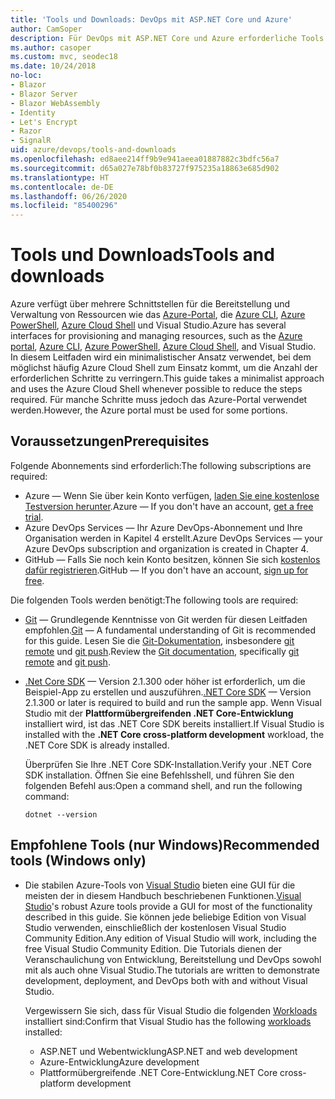 ```yaml
---
title: 'Tools und Downloads: DevOps mit ASP.NET Core und Azure'
author: CamSoper
description: Für DevOps mit ASP.NET Core und Azure erforderliche Tools und Downloads.
ms.author: casoper
ms.custom: mvc, seodec18
ms.date: 10/24/2018
no-loc:
- Blazor
- Blazor Server
- Blazor WebAssembly
- Identity
- Let's Encrypt
- Razor
- SignalR
uid: azure/devops/tools-and-downloads
ms.openlocfilehash: ed8aee214ff9b9e941aeea01887882c3bdfc56a7
ms.sourcegitcommit: d65a027e78bf0b83727f975235a18863e685d902
ms.translationtype: HT
ms.contentlocale: de-DE
ms.lasthandoff: 06/26/2020
ms.locfileid: "85400296"
---
```

# <a name="tools-and-downloads"></a><span data-ttu-id="0f8a9-103">Tools und Downloads</span><span class="sxs-lookup"><span data-stu-id="0f8a9-103">Tools and downloads</span></span>

<span data-ttu-id="0f8a9-104">Azure verfügt über mehrere Schnittstellen für die Bereitstellung und Verwaltung von Ressourcen wie das [Azure-Portal](https://portal.azure.com), die [Azure CLI](/cli/azure/), [Azure PowerShell](/powershell/azure/overview), [Azure Cloud Shell](https://shell.azure.com/bash) und Visual Studio.</span><span class="sxs-lookup"><span data-stu-id="0f8a9-104">Azure has several interfaces for provisioning and managing resources, such as the [Azure portal](https://portal.azure.com), [Azure CLI](/cli/azure/), [Azure PowerShell](/powershell/azure/overview), [Azure Cloud Shell](https://shell.azure.com/bash), and Visual Studio.</span></span> <span data-ttu-id="0f8a9-105">In diesem Leitfaden wird ein minimalistischer Ansatz verwendet, bei dem möglichst häufig Azure Cloud Shell zum Einsatz kommt, um die Anzahl der erforderlichen Schritte zu verringern.</span><span class="sxs-lookup"><span data-stu-id="0f8a9-105">This guide takes a minimalist approach and uses the Azure Cloud Shell whenever possible to reduce the steps required.</span></span> <span data-ttu-id="0f8a9-106">Für manche Schritte muss jedoch das Azure-Portal verwendet werden.</span><span class="sxs-lookup"><span data-stu-id="0f8a9-106">However, the Azure portal must be used for some portions.</span></span>

## <a name="prerequisites"></a><span data-ttu-id="0f8a9-107">Voraussetzungen</span><span class="sxs-lookup"><span data-stu-id="0f8a9-107">Prerequisites</span></span>

<span data-ttu-id="0f8a9-108">Folgende Abonnements sind erforderlich:</span><span class="sxs-lookup"><span data-stu-id="0f8a9-108">The following subscriptions are required:</span></span>

* <span data-ttu-id="0f8a9-109">Azure &mdash; Wenn Sie über kein Konto verfügen, [laden Sie eine kostenlose Testversion herunter](https://azure.microsoft.com/free/dotnet/).</span><span class="sxs-lookup"><span data-stu-id="0f8a9-109">Azure &mdash; If you don't have an account, [get a free trial](https://azure.microsoft.com/free/dotnet/).</span></span>
* <span data-ttu-id="0f8a9-110">Azure DevOps Services &mdash; Ihr Azure DevOps-Abonnement und Ihre Organisation werden in Kapitel 4 erstellt.</span><span class="sxs-lookup"><span data-stu-id="0f8a9-110">Azure DevOps Services &mdash; your Azure DevOps subscription and organization is created in Chapter 4.</span></span>
* <span data-ttu-id="0f8a9-111">GitHub &mdash; Falls Sie noch kein Konto besitzen, können Sie sich [kostenlos dafür registrieren](https://github.com/join).</span><span class="sxs-lookup"><span data-stu-id="0f8a9-111">GitHub &mdash; If you don't have an account, [sign up for free](https://github.com/join).</span></span>

<span data-ttu-id="0f8a9-112">Die folgenden Tools werden benötigt:</span><span class="sxs-lookup"><span data-stu-id="0f8a9-112">The following tools are required:</span></span>

* <span data-ttu-id="0f8a9-113">[Git](https://git-scm.com/downloads) &mdash; Grundlegende Kenntnisse von Git werden für diesen Leitfaden empfohlen.</span><span class="sxs-lookup"><span data-stu-id="0f8a9-113">[Git](https://git-scm.com/downloads) &mdash; A fundamental understanding of Git is recommended for this guide.</span></span> <span data-ttu-id="0f8a9-114">Lesen Sie die [Git-Dokumentation](https://git-scm.com/doc), insbesondere [git remote](https://git-scm.com/docs/git-remote) und [git push](https://git-scm.com/docs/git-push).</span><span class="sxs-lookup"><span data-stu-id="0f8a9-114">Review the [Git documentation](https://git-scm.com/doc), specifically [git remote](https://git-scm.com/docs/git-remote) and [git push](https://git-scm.com/docs/git-push).</span></span>
* <span data-ttu-id="0f8a9-115">[.Net Core SDK](https://dotnet.microsoft.com/download/) &mdash; Version 2.1.300 oder höher ist erforderlich, um die Beispiel-App zu erstellen und auszuführen.</span><span class="sxs-lookup"><span data-stu-id="0f8a9-115">[.NET Core SDK](https://dotnet.microsoft.com/download/) &mdash; Version 2.1.300 or later is required to build and run the sample app.</span></span> <span data-ttu-id="0f8a9-116">Wenn Visual Studio mit der **Plattformübergreifenden .NET Core-Entwicklung** installiert wird, ist das .NET Core SDK bereits installiert.</span><span class="sxs-lookup"><span data-stu-id="0f8a9-116">If Visual Studio is installed with the **.NET Core cross-platform development** workload, the .NET Core SDK is already installed.</span></span>

    <span data-ttu-id="0f8a9-117">Überprüfen Sie Ihre .NET Core SDK-Installation.</span><span class="sxs-lookup"><span data-stu-id="0f8a9-117">Verify your .NET Core SDK installation.</span></span> <span data-ttu-id="0f8a9-118">Öffnen Sie eine Befehlsshell, und führen Sie den folgenden Befehl aus:</span><span class="sxs-lookup"><span data-stu-id="0f8a9-118">Open a command shell, and run the following command:</span></span>

    ```dotnetcli
    dotnet --version
    ```

## <a name="recommended-tools-windows-only"></a><span data-ttu-id="0f8a9-119">Empfohlene Tools (nur Windows)</span><span class="sxs-lookup"><span data-stu-id="0f8a9-119">Recommended tools (Windows only)</span></span>

* <span data-ttu-id="0f8a9-120">Die stabilen Azure-Tools von [Visual Studio](https://visualstudio.microsoft.com) bieten eine GUI für die meisten der in diesem Handbuch beschriebenen Funktionen.</span><span class="sxs-lookup"><span data-stu-id="0f8a9-120">[Visual Studio](https://visualstudio.microsoft.com)'s robust Azure tools provide a GUI for most of the functionality described in this guide.</span></span> <span data-ttu-id="0f8a9-121">Sie können jede beliebige Edition von Visual Studio verwenden, einschließlich der kostenlosen Visual Studio Community Edition.</span><span class="sxs-lookup"><span data-stu-id="0f8a9-121">Any edition of Visual Studio will work, including the free Visual Studio Community Edition.</span></span> <span data-ttu-id="0f8a9-122">Die Tutorials dienen der Veranschaulichung von Entwicklung, Bereitstellung und DevOps sowohl mit als auch ohne Visual Studio.</span><span class="sxs-lookup"><span data-stu-id="0f8a9-122">The tutorials are written to demonstrate development, deployment, and DevOps both with and without Visual Studio.</span></span>

  <span data-ttu-id="0f8a9-123">Vergewissern Sie sich, dass für Visual Studio die folgenden [Workloads](/visualstudio/install/modify-visual-studio) installiert sind:</span><span class="sxs-lookup"><span data-stu-id="0f8a9-123">Confirm that Visual Studio has the following [workloads](/visualstudio/install/modify-visual-studio) installed:</span></span>

  * <span data-ttu-id="0f8a9-124">ASP.NET und Webentwicklung</span><span class="sxs-lookup"><span data-stu-id="0f8a9-124">ASP.NET and web development</span></span>
  * <span data-ttu-id="0f8a9-125">Azure-Entwicklung</span><span class="sxs-lookup"><span data-stu-id="0f8a9-125">Azure development</span></span>
  * <span data-ttu-id="0f8a9-126">Plattformübergreifende .NET Core-Entwicklung</span><span class="sxs-lookup"><span data-stu-id="0f8a9-126">.NET Core cross-platform development</span></span>
